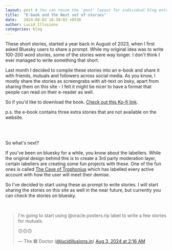 ```yaml
---
layout: post # You can reuse the 'post' layout for individual blog entries for now
title:  "E-book and the Next set of stories"
date:   2024-08-02 18:39:03 +0530
author: Lucid Illusions
categories: blog
---
```


These short stories, started a year back in August of 2023, when I first asked Bluesky users to share a prompt. While my original idea was to write 100-200 word stories, some of the stories were way longer. I don't think I ever managed to write something that short.

Last month I decided to compile these stories into an e-book and share it with friends, mutuals and followers across social media. As you know, I mostly share the stories as screengrabs with alt-text on bsky, apart from sharing them on this site - I felt it might be nicer to have a format that people can read on their e-reader as well.

So if you'd like to download the book. [Check out this Ko-fi link](https://ko-fi.com/s/d33c50d04d).

p.s. the e-book contains three extra stories that are not available on the website.

<br>
<br>

So what's next?

If you've been on bluesky for a while, you know about the labellers. While the original design behind this is to create a 3rd party moderation layer, certain labellers are creating some fun projects with these. One of the fun ones is called [The Cave of Trophonius](https://bsky.app/profile/did:plc:fqfzpua2rp5io5nmxcixvdvm) which has labelled every active account with how the user will meet their demise.

So I've decided to start using these as prompt to write stories. I will start sharing the stories on this site as well in the near future, but currently you can check the stories on bluesky.

<br>

<blockquote class="bluesky-embed" data-bluesky-uri="at://did:plc:36h6ttx2g23zqr4accilbvo7/app.bsky.feed.post/3kyr7qa7dcs2w" data-bluesky-cid="bafyreiatm32bhvl7sqgnyabm3nwrt6febxx6zdjv2f4lag26gmhk25a264"><p lang="en">I&#x27;m going to start using @oracle.posters.rip label to write a few stories for mutuals.

🙃🙃🙃</p>&mdash; The 🟦 Doctor (<a href="https://bsky.app/profile/did:plc:36h6ttx2g23zqr4accilbvo7?ref_src=embed">@lucidillusions.in</a>) <a href="https://bsky.app/profile/did:plc:36h6ttx2g23zqr4accilbvo7/post/3kyr7qa7dcs2w?ref_src=embed">Aug 3, 2024 at 2:16 AM</a></blockquote><script async src="https://embed.bsky.app/static/embed.js" charset="utf-8"></script>
